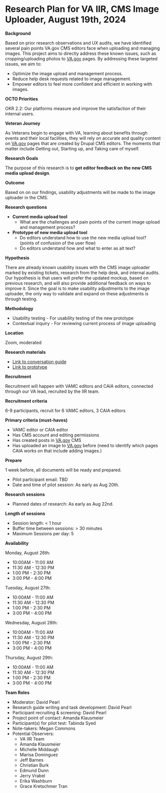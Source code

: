 # Research Plan for VA IIR, CMS Image Uploader, August 19th, 2024

**Background**

Based on prior research observations and UX audits, we have identified several pain points VA.gov CMS editors face when uploading and managing images.  This project aims to directly address these known issues, such as cropping/uploading photos to [VA.gov](http://va.gov/) pages. By addressing these targeted issues, we aim to:

- Optimize the image upload and management process.
- Reduce help desk requests related to image management.
- Empower editors to feel more confident and efficient in working with images.

**OCTO Priorities**

OKR 2.2: Our platforms measure and improve the satisfaction of their internal users.

**Veteran Journey**

As Veterans begin to engage with VA, learning about benefits through events and their local facilities, they will rely on accurate and quality content on [VA.gov](http://va.gov/) pages that are created by Drupal CMS editors. The moments that matter include Getting out, Starting up, and Taking care of myself.

**Research Goals**

The purpose of this research is to **get editor feedback on the new CMS media upload design**.

**Outcome**

Based on on our findings, usability adjustments will be made to the image uploader in the CMS.

**Research questions**

- **Current media upload tool**
    - What are the challenges and pain points of the current image upload and management process?
- **Prototype of new media upload tool**
    - Do editors understand how to use the new media upload tool? (points of confusion of the user flow)
    - Do editors understand how and what to enter as alt text?

**Hypothesis**

There are already known usability issues with the CMS image uploader marked by existing tickets, research from the help desk, and internal audits. Our hypothesis is that users will prefer the updated mockup, based on previous research, and will also provide additional feedback on ways to improve it. Since the goal is to make usability adjustments to the image uploader, the only way to validate and expand on these adjustments is through testing.

**Methodology**

- Usability testing -  For usability testing of the new prototype
- Contextual inquiry - For reviewing current process of image uploading

**Location**

Zoom, moderated

**Research materials**

- [Link to conversation guide](https://github.com/department-of-veterans-affairs/va.gov-team/blob/master/products/facilities/medical-centers/research/2024%20VAMC%20CMS/ImageUploader/ConversationGuide.md)
- [Link to prototype](https://www.figma.com/proto/OjptXN3dzYqJHDQb8zV2eb/CMS-Research?page-id=246%3A8&node-id=254-1068&viewport=396%2C351%2C0.13&t=gZUe6WufnnPEQhVb-1&scaling=scale-down&content-scaling=fixed&starting-point-node-id=254%3A1068&show-proto-sidebar=1&hotspot-hints=0)

**Recruitment**

Recruitment will happen with VAMC editors and CAIA editors, connected through our VA lead, recruited by the IIR team.

**Recruitment criteria**

6-9 participants, recruit for 6 VAMC editors, 3 CAIA editors

**Primary criteria (must-haves)**

- VAMC editor or CAIA editor
- Has CMS account and editing permissions
- Has created posts in [VA.gov](http://va.gov/) CMS
- Has uploaded an image to [VA.gov](http://va.gov/) before (need to identify which pages CAIA works on that include adding images.)

**Prepare**

1 week before, all documents will be ready and prepared.

- Pilot participant email: TBD
- Date and time of pilot session: As early as Aug 20th.

**Research sessions**

- Planned dates of research: As early as Aug 22nd.

**Length of sessions**

- Session length: < 1 hour
- Buffer time between sessions: > 30 minutes
- Maximum Sessions per day: 5

**Availability**

Monday, August 26th:

- 10:00AM - 11:00 AM
- 11:30 AM - 12:30 PM
- 1:00 PM - 2:30 PM
- 3:00 PM - 4:00 PM

Tuesday, August 27th:

- 10:00AM - 11:00 AM
- 11:30 AM - 12:30 PM
- 1:00 PM - 2:30 PM
- 3:00 PM - 4:00 PM

Wednesday, August 28th:

- 10:00AM - 11:00 AM
- 11:30 AM - 12:30 PM
- 1:00 PM - 2:30 PM
- 3:00 PM - 4:00 PM

Thursday, August 29th:

- 10:00AM - 11:00 AM
- 11:30 AM - 12:30 PM
- 1:00 PM - 2:30 PM
- 3:00 PM - 4:00 PM

**Team Roles**

- Moderator: David Pearl
- Research guide writing and task development: David Pearl
- Participant recruiting & screening: David Pearl
- Project point of contact: Amanda Klausmeier
- Participant(s) for pilot test: Tabinda Syed
- Note-takers: Megan Commons
- Potential Observers:
    - VA IIR Team
    - Amanda Klausmeier
    - Michelle Middaugh
    - Marisa Dominguez
    - Jeff Barnes
    - Christian Burk
    - Edmund Dunn
    - Jerry Vrabel
    - Erika Washburn
    - Grace Kretschmer Tran
